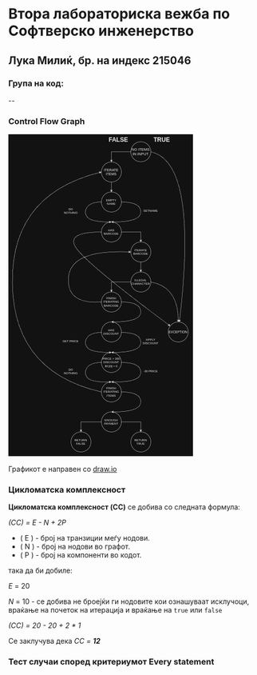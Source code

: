 # Втора лабораториска вежба по Софтверско инженерство

## Лука Милиќ, бр. на индекс 215046

### Група на код: 

--

###  Control Flow Graph

![Control flow graph](./control-flow-graph.png)

Графикот е направен со [draw.io](https://www.drawio.com/)

### Цикломатска комплексност

**Цикломатска комплексност (CC)** се добива со следната формула:

*(CC) = E - N + 2P*

- ( E ) - број на транзиции меѓу нодови.
- ( N ) - број на нодови во графот.
- ( P ) - број на компоненти во кодот.

така да би добиле:

*E* = 20

*N* = 10 - се добива не броејќи ги нодовите кои ознашуваат исклучоци, враќање на почеток на итерација и враќање на `true` или `false`

*(CC) = 20 - 20 + 2 * 1*

Се заклучува дека *CC = **12***

### Тест случаи според критериумот  Every statement